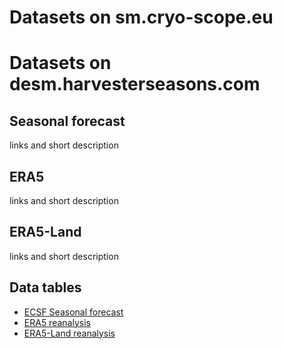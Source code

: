 # Datasets on sm.cryo-scope.eu

# Datasets on desm.harvesterseasons.com

## Seasonal forecast
links and short description

## ERA5
links and short description

## ERA5-Land
links and short description

## Data tables

- [ECSF Seasonal forecast](../datasets/ECSF.md)
- [ERA5 reanalysis](../datasets/ERA5.md)
- [ERA5-Land reanalysis](../datasets/ERA5-L.md)
